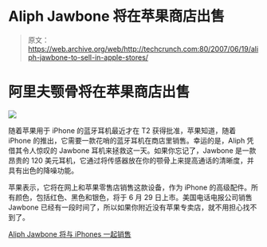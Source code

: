 # Aliph Jawbone 将在苹果商店出售

> 原文：<https://web.archive.org/web/http://techcrunch.com:80/2007/06/19/aliph-jawbone-to-sell-in-apple-stores/>

# 阿里夫颚骨将在苹果商店出售

![](img/5fca27171a7069c4021756cf84143b1b.png)

随着苹果用于 iPhone 的蓝牙耳机最近才在 T2 获得批准，苹果知道，随着 iPhone 的推出，它需要一款花哨的蓝牙耳机在商店里销售。幸运的是，Aliph 凭借其令人惊叹的 Jawbone 耳机来拯救这一天。如果你忘记了，Jawbone 是一款昂贵的 120 美元耳机，它通过将传感器放在你的颚骨上来提高通话的清晰度，并具有出色的降噪功能。

苹果表示，它将在网上和苹果零售店销售这款设备，作为 iPhone 的高级配件。所有颜色，包括红色、黑色和银色，将于 6 月 29 日上市。美国电话电报公司销售 Jawbone 已经有一段时间了，所以如果你附近没有苹果专卖店，就不用担心找不到了。

[Aliph Jawbone 将与 iPhones 一起销售](https://web.archive.org/web/20131014023858/http://www.electronista.com/articles/07/06/19/aliph.jawbone.and.iphone/)